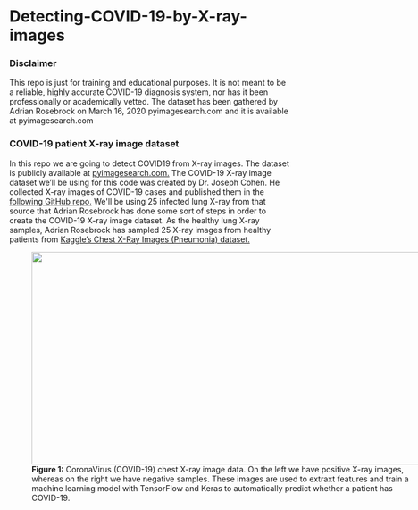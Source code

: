# Detecting-COVID-19-by-X-ray-images

<h3>Disclaimer</h3>
</strong></p>This repo is just for training and educational purposes. It is not meant to be a reliable, highly accurate COVID-19 diagnosis system, nor has it been professionally or academically vetted. The dataset has been gathered by Adrian Rosebrock on March 16, 2020 pyimagesearch.com and it is available at pyimagesearch.com</strong></p>

<h3>COVID-19 patient X-ray image dataset</h3>

</strong></p>In this repo we are going to detect COVID19 from X-ray images. The dataset is publicly available at <a href="https://pyimagesearch.com/2020/03/16/detecting-covid-19-in-x-ray-images-with-keras-tensorflow-and-deep-learning/" target="_blank" rel="noopener noreferrer">pyimagesearch.com.</a> The COVID-19 X-ray image dataset we’ll be using for this code was created by Dr. Joseph Cohen. He collected X-ray images of COVID-19 cases and published them in the <a href="https://github.com/ieee8023/covid-chestxray-dataset/" target="_blank" rel="noopener noreferrer">following GitHub repo.</a> We'll be using 25 infected lung X-ray from that source that Adrian Rosebrock has done some sort of steps in order to create the COVID-19 X-ray image dataset. As the healthy lung X-ray samples, Adrian Rosebrock has sampled 25 X-ray images from healthy patients from <a href="https://www.kaggle.com/datasets/paultimothymooney/chest-xray-pneumonia/" target="_blank" rel="noopener noreferrer">Kaggle’s Chest X-Ray Images (Pneumonia) dataset.</a></p>


<figure id="attachment_14049" aria-describedby="caption-attachment-14049" style="width: 700px" class="wp-caption aligncenter"><a href="https://pyimagesearch.com/wp-content/uploads/2020/03/covid19_keras_dataset.png"><img class="size-full wp-image-14049" src="https://929687.smushcdn.com/2633864/wp-content/uploads/2020/03/covid19_keras_dataset.png?lossy=1&strip=1&webp=1" alt="" width="700" height="381" srcset="https://929687.smushcdn.com/2633864/wp-content/uploads/2020/03/covid19_keras_dataset.png?size=126x69&amp;lossy=1&amp;strip=1&amp;webp=1 126w, https://929687.smushcdn.com/2633864/wp-content/uploads/2020/03/covid19_keras_dataset-300x163.png?lossy=1&amp;strip=1&amp;webp=1 300w, https://929687.smushcdn.com/2633864/wp-content/uploads/2020/03/covid19_keras_dataset.png?size=378x206&amp;lossy=1&amp;strip=1&amp;webp=1 378w, https://929687.smushcdn.com/2633864/wp-content/uploads/2020/03/covid19_keras_dataset.png?size=504x274&amp;lossy=1&amp;strip=1&amp;webp=1 504w, https://929687.smushcdn.com/2633864/wp-content/uploads/2020/03/covid19_keras_dataset.png?size=630x343&amp;lossy=1&amp;strip=1&amp;webp=1 630w, https://929687.smushcdn.com/2633864/wp-content/uploads/2020/03/covid19_keras_dataset.png?lossy=1&amp;strip=1&amp;webp=1 700w" sizes="(max-width: 630px) 100vw, 630px" /></noscript></a><figcaption id="caption-attachment-14049" class="wp-caption-text"><strong>Figure 1:</strong> CoronaVirus (COVID-19) chest X-ray image data. On the left we have positive X-ray images, whereas on the right we have negative samples. These images are used to extraxt features and train a machine learning model with TensorFlow and Keras to automatically predict whether a patient has COVID-19.</figcaption></figure>


  
  
  
  






